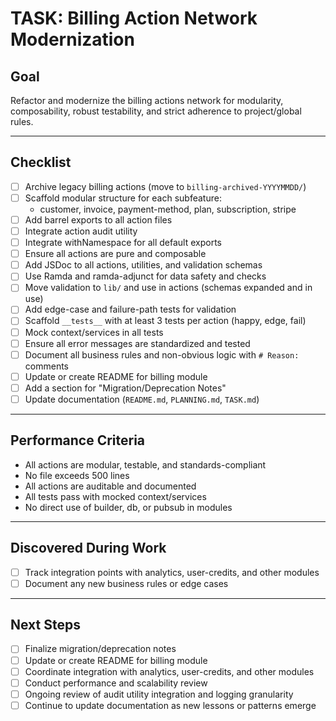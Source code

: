 # TASK: Billing Action Network Modernization

## Goal
Refactor and modernize the billing actions network for modularity, composability, robust testability, and strict adherence to project/global rules.

---

## Checklist

- [ ] Archive legacy billing actions (move to `billing-archived-YYYYMMDD/`)
- [ ] Scaffold modular structure for each subfeature:
  - customer, invoice, payment-method, plan, subscription, stripe
- [ ] Add barrel exports to all action files
- [ ] Integrate action audit utility
- [ ] Integrate withNamespace for all default exports
- [ ] Ensure all actions are pure and composable
- [ ] Add JSDoc to all actions, utilities, and validation schemas
- [ ] Use Ramda and ramda-adjunct for data safety and checks
- [ ] Move validation to `lib/` and use in actions (schemas expanded and in use)
- [ ] Add edge-case and failure-path tests for validation
- [ ] Scaffold `__tests__` with at least 3 tests per action (happy, edge, fail)
- [ ] Mock context/services in all tests
- [ ] Ensure all error messages are standardized and tested
- [ ] Document all business rules and non-obvious logic with `# Reason:` comments
- [ ] Update or create README for billing module
- [ ] Add a section for "Migration/Deprecation Notes"
- [ ] Update documentation (`README.md`, `PLANNING.md`, `TASK.md`)

---

## Performance Criteria

- All actions are modular, testable, and standards-compliant
- No file exceeds 500 lines
- All actions are auditable and documented
- All tests pass with mocked context/services
- No direct use of builder, db, or pubsub in modules

---

## Discovered During Work

- [ ] Track integration points with analytics, user-credits, and other modules
- [ ] Document any new business rules or edge cases

---

## Next Steps

- [ ] Finalize migration/deprecation notes
- [ ] Update or create README for billing module
- [ ] Coordinate integration with analytics, user-credits, and other modules
- [ ] Conduct performance and scalability review
- [ ] Ongoing review of audit utility integration and logging granularity
- [ ] Continue to update documentation as new lessons or patterns emerge 